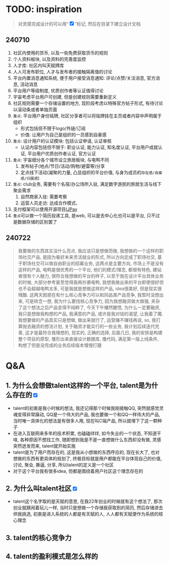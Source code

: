 
# TODO: inspiration
> 对灵感完成设计的可以用“<input type="checkbox" checked>”标记, 然后在目录下建立设计文档

## 240710
1. 社区内使用的货币, 以及一些免费获取货币的规则
2. 个人资料板块, 以及资料的完善度监控
3. 人才库: 社区内叫天赋牌库
4. 人人可发布职位, 人才与发布者的接触隔离值的讨论
5. 平台内置消息通知系统, 便于用户接受消息通知: 评论/点赞/关注消息, 官方消息, 活动消息
6. 平台用户等级制度, 优质创作者等认证值得讨论
7. 宇宙考虑平台用户可创建, 但是创建规则需要重新定义
8. 社区规则需要一个存储设置的地方, 现阶段考虑以特殊官方帖子形式, 有待讨论以滚动条或者单独页面
9. `重点`: 平台用户身份铭牌, 社区分享者可以将铭牌挂在主页或者内容中声明属于组织
    - 形式包括但不限于logo/外链/订阅
    - 价值: 让用户为自己是组织的一员感到自豪感
10. `重点`: 设计用户的认证模块: 包括认证申请, 认证审核
    - 认证内容包括但不限于: 职业认证, 能力认证, 知名度认证, 平台用户成就认证, 平台用户优质创作者认证, 官方认证
11. `重点`: 宇宙细分各个城市设立旅居板块, 与电鸭不同
    1. 发布帖子(地点/节日/活动/购物/避雷等)分享
    2. 定点线下活动(凝聚的力量, 凸显组织的平台价值, 与身为成员的`存在感/自豪感/归属感`)
12. `重点`: club业务, 需要有个名宿/办公场所入驻, 满足数字游民的旅居生活与线下聚会需求
    1. 自然商家入驻: 需要考察
    2. 运营人员走访: 达成合作模式、
13. 支付框架可以使用开源项目[IJPay](https://gitee.com/javen205/IJPay)
14. `重点`可以做一个简历投递工具, 是web, 可以是去中心化也可以是平台, 只不过是数据存储的区别罢了

## 240722
> 我要做的东西其实没什么亮点, 我应该只是想做而做, 我想做的一个这样的职场社交产品, 是因为看好未来灵活就业的形式, 所以方向定成了职场社交, 基于职场社交可以做自由职业的招募业务, 这两点是主要方向, 市场上不是没有这样的产品, 电鸭是很优秀的一个平台, 他们的模式/理念, 都很有特色, 建站者很有个人魅力, 很符合我想做的平台的样子, 以至于我在设计平台具体业务的时候, 大部分参考甚至觉得我再抄袭电鸭, 我想我做出来的平台即使很好但也不会超越电鸭太多, 可是我就是想做这样的产品, idea很美好, 但是现实很残酷. 这两天困惑在有什么核心竞争力可以和同品类产品竞争, 我暂时没想出来, 可是转念一想, 我为什么要找核心竞争力, 因为我想融资做大做强, 夹杂了这个想法之后产品变得不纯粹了, 今天下午幡然醒悟, 为什么一定要融资, 我只是想做我构想的产品, 我满意的产品, 或许是我对钱的渴望, 让我着了魔. 我想要做的产品其实只是想做, 做出来就行了, 运营赚不赚钱再说, so, 我打算抛去融资的想法计划, 关于融资才能实行的一些业务, 我计划后续迭代完善, 这才是最符合我理想的, 现实的, 正确的选择, 后面几日, 我的安排是构建整个项目的原型, 雏形出来直接设计数据库, 撸代码, 满足第一版上线条件, 构想了但是没完成的业务后续版本慢慢打磨



# Q&A
## 1. 为什么会想做talent这样的一个平台, talent是为什么存在的<input type="checkbox" checked>

- talent的初衷是我小时候的想法, 我还记得那个时候我刚接触QQ, 突然就感觉灵魂变得非常躁动, QQ是一个伟大的产品, 我也要做一个和QQ一样伟大的产品, 当时唯一具体化的想法是有很多人用, 现在叫C端产品, 所以就埋下了这一颗种子
- 在进入互联网来多年的技术积累, 也磕磕绊绊, 如今失业的一个状态, 不知道干啥, 各种原因不想找工作, 随即想到我是不是一直想做什么东西却没有做, 灵感突然迸发而来, talent就开始实施
- talent是为了用户而存在的, 这是我从小想做的东西呼应的, 现在长大了, 也对想做的东西有更具体的规划了, 终极目标就是用户都能在平台体现自己的价值, 讨论, 聚会, 撕逼, 分享, 所以talent的定义是一个社区
- 对于这个平台我有很多idea, 但都是围绕着用户社区这个理念存在的

## 2. 为什么叫talent社区<input type="checkbox" checked>

- talent这个名字取的是天赋的意思, 在我22年创业的时候就有这个想法了, 那次创业就跟闹着玩儿一样, 当时只是想做一个存储我获取到的简历, 然后存储进去供我挑选, 初衷是进入系统的人都是有天赋的人, 人人都有天赋便作为系统的核心理念

## 3. talent的核心竞争力

## 4. talent的盈利模式是怎么样的
